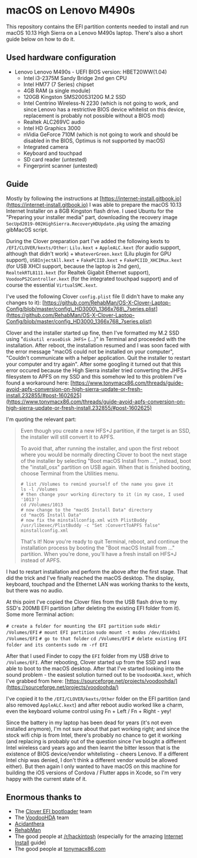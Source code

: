 
# macOS on Lenovo M490s

This repository contains the EFI partition contents needed to install and run macOS 10.13 High Sierra on a Lenovo M490s laptop. There's also a short guide below on how to do it.

## Used hardware configuration

- Lenovo Lenovo M490s - UEFI BIOS version: HBET20WW(1.04)
  - Intel i3-2375M Sandy Bridge 2nd gen CPU
  - Intel HM77 (7 Series) chipset
  - 4GB RAM (a single module)
  - 120GB Kingston SMS200S3120G M.2 SSD
  - Intel Centrino Wireless-N 2230 (which is not going to work, and since Lenovo has a restrictive BIOS device whitelist on this device, replacement is probably not possible without a BIOS mod)
  - Realtek ALC269VC audio
  - Intel HD Graphics 3000
  - nVidia GeForce 710M (which is not going to work and should be disabled in the BIOS, Optimus is not supported by macOS)
  - Integrated camera
  - Keyboard and touchpad
  - SD card reader (untested)
  - Fingerprint scanner (untested)

## Guide

Mostly by following the instructions at [https://internet-install.gitbook.io](https://internet-install.gitbook.io) I was able to prepare the macOS 10.13 Internet Installer on a 8GB Kingston flash drive. I used Ubuntu for the "Preparing your installer media" part, downloading the recovery image `SecUpd2019-002HighSierra.RecoveryHDUpdate.pkg` using the amazing gibMacOS script.

During the Clover preparation part I've added the following kexts to `/EFI/CLOVER/kexts/Other`: `Lilu.kext` \+ `AppleALC.kext` (for audio support, although that didn't work) + `WhateverGreen.kext` (Lilu plugin for GPU support), `USBInjectAll.kext` \+ `FakePCIID.kext` \+ `FakePCIID_XHCIMux.kext` (for USB XHCI support, because the laptop is 2nd gen), `RealtekRTL8111.kext` (for Realtek Gigabit Ethernet support), `VoodooPS2Controller.kext` (for the integrated touchpad support) and of course the essential `VirtualSMC.kext`.

I've used the following Clover `config.plist` file (I didn't have to make any changes to it):
[https://github.com/RehabMan/OS-X-Clover-Laptop-Config/blob/master/config\_HD3000\_1366x768\_7series.plist](https://github.com/RehabMan/OS-X-Clover-Laptop-Config/blob/master/config_HD3000_1366x768_7series.plist)

Clover and the installer started up fine, then I've formatted my M.2 SSD using "`diskutil eraseDisk JHFS+` (...)" in Terminal and proceeded with the installation. After reboot, the installation resumed and I was soon faced with the error message "macOS could not be installed on your computer", "Couldn't communicate with a helper application. Quit the installer to restart your computer and try again". After some googling it turned out that this error occured because the High Sierra installer tried converting the JHFS+ filesystem to APFS on my SSD and this somehow led to this problem I've found a workaround here:
[https://www.tonymacx86.com/threads/guide-avoid-apfs-conversion-on-high-sierra-update-or-fresh-install.232855/#post-1602625](https://www.tonymacx86.com/threads/guide-avoid-apfs-conversion-on-high-sierra-update-or-fresh-install.232855/#post-1602625)

I'm quoting the relevant part:

>Even though you create a new HFS+J partition, if the target is an SSD, the installer will still convert it to APFS.  
>  
>To avoid that, after running the installer, and upon the first reboot where you would be normally directing Clover to boot the next stage of the installer by selecting "Boot macOS Install from ...", instead, boot the "install\_osx" partition on USB again. When that is finished booting, choose Terminal from the Utilities menu.  
>  
>`# list /Volumes to remind yourself of the name you gave it`  
>`ls -l /Volumes`  
>`# then change your working directory to it (in my case, I used '1013')`  
>`cd /Volumes/1013`  
>`# now change to the "macOS Install Data" directory`  
>`cd "macOS Install Data"`  
>`# now fix the minstallconfig.xml with PlistBuddy`  
>`/usr/libexec/PlistBuddy -c "Set :ConvertToAPFS false" minstallconfig.xml`  
>  
>That's it! Now you're ready to quit Terminal, reboot, and continue the installation process by booting the "Boot macOS Install from ..." partition. When you're done, you'll have a fresh install on HFS+J instead of APFS.

I had to restart installation and perform the above after the first stage. That did the trick and I've finally reached the macOS desktop. The display, keyboard, touchpad and the Ethernet LAN was working thanks to the kexts, but there was no audio.

At this point I've copied the Clover files from the USB flash drive to my SSD's 200MB EFI partition (after deleting the existing EFI folder from it). Some more Terminal action:

`# create a folder for mounting the EFI partition`
`sudo mkdir /Volumes/EFI`
`# mount EFI partition`
`sudo mount -t msdos /dev/disk0s1 /Volumes/EFI`
`# go to that folder`
`cd /Volumes/EFI`
`# delete existing EFI folder and its contents`
`sudo rm -rf EFI`

After that I used Finder to copy the `EFI` folder from my USB drive to `/Volumes/EFI`. After rebooting, Clover started up from the SSD and I was able to boot to the macOS desktop. After that I've started looking into the sound problem - the easiest solution turned out to be `VoodooHDA.kext`, which I've grabbed from here:
[https://sourceforge.net/projects/voodoohda/](https://sourceforge.net/projects/voodoohda/)

I've copied it to the `/EFI/CLOVER/kexts/Other` folder on the EFI partition (and also removed `AppleALC.kext`) and after reboot audio worked like a charm, even the keyboard volume control using Fn + Left / Fn + Right - yey!

Since the battery in my laptop has been dead for years (it's not even installed anymore), I'm not sure about that part working right; and since the stock wifi chip is from Intel, there's probably no chance to get it working (and replacing is probably out of the question since I've bought a different Intel wireless card years ago and then learnt the bitter lesson that is the existence of BIOS device/vendor whitelisting - cheers Lenovo. If a different Intel chip was denied, I don't think a different vendor would be allowed either). But then again I only wanted to have macOS on this machine for building the iOS versions of Cordova / Flutter apps in Xcode, so I'm very happy with the current state of it.

## Enormous thanks to

- The [Clover EFI bootloader](https://sourceforge.net/projects/cloverefiboot/) team
- The [VoodooHDA](https://sourceforge.net/projects/voodoohda/) team
- [Acidanthera](https://github.com/acidanthera/)
- [RehabMan](https://github.com/rehabMan)
- The good people at [/r/hackintosh](https://www.reddit.com/r/hackintosh/) (especially for the amazing [Internet Install](https://internet-install.gitbook.io/macos-internet-install/) guide)
- The good people at [tonymacx86.com](https://www.tonymacx86.com/)